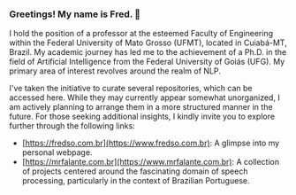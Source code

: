 ### Greetings! My name is Fred. 👋

I hold the position of a professor at the esteemed Faculty of Engineering within the Federal University of Mato Grosso (UFMT), located in Cuiabá-MT, Brazil. My academic journey has led me to the achievement of a Ph.D. in the field of Artificial Intelligence from the Federal University of Goiás (UFG). My primary area of interest revolves around the realm of NLP.

I've taken the initiative to curate several repositories, which can be accessed here. While they may currently appear somewhat unorganized, I am actively planning to arrange them in a more structured manner in the future. For those seeking additional insights, I kindly invite you to explore further through the following links:

- [https://fredso.com.br](https://www.fredso.com.br): A glimpse into my personal webpage.
- [https://mrfalante.com.br](https://www.mrfalante.com.br): A collection of projects centered around the fascinating domain of speech processing, particularly in the context of Brazilian Portuguese.

<!--
**freds0/freds0** is a ✨ _special_ ✨ repository because its `README.md` (this file) appears on your GitHub profile.

Here are some ideas to get you started:

- 🔭 I work as a professor at Federal University of Mato Grosso ...
- 🌱 I’m currently learning ...
- 👯 I’m looking to collaborate on ...
- 🤔 I’m looking for help with ...
- 💬 Ask me about ...
- 📫 How to reach me: ...
- 😄 Pronouns: ...
- ⚡ Fun fact: ...
-->
